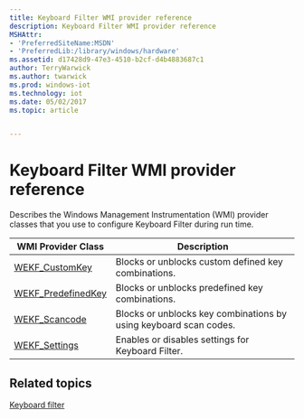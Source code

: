 ```yaml
---
title: Keyboard Filter WMI provider reference
description: Keyboard Filter WMI provider reference
MSHAttr:
- 'PreferredSiteName:MSDN'
- 'PreferredLib:/library/windows/hardware'
ms.assetid: d17428d9-47e3-4510-b2cf-d4b4883687c1
author: TerryWarwick
ms.author: twarwick
ms.prod: windows-iot
ms.technology: iot
ms.date: 05/02/2017
ms.topic: article


---
```

# Keyboard Filter WMI provider reference

Describes the Windows Management Instrumentation (WMI) provider classes that you use to configure Keyboard Filter during run time.

| WMI Provider Class | Description |
| ------------------ | ----------- |
| [WEKF_CustomKey](wekf-customkey.md) | Blocks or unblocks custom defined key combinations. |
| [WEKF_PredefinedKey](wekf-predefinedkey.md) | Blocks or unblocks predefined key combinations. |
| [WEKF_Scancode](wekf-scancode.md) | Blocks or unblocks key combinations by using keyboard scan codes. |
| [WEKF_Settings](wekf-settings.md) | Enables or disables settings for Keyboard Filter. |

## Related topics

[Keyboard filter](keyboardfilter.md)

